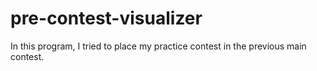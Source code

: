 # pre-contest-visualizer
In this program, I tried to place my practice contest in the previous main contest.
